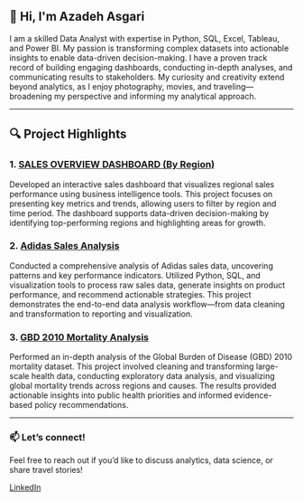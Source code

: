## 👋 Hi, I'm Azadeh Asgari

I am a skilled Data Analyst with expertise in Python, SQL, Excel, Tableau, and Power BI. My passion is transforming complex datasets into actionable insights to enable data-driven decision-making. I have a proven track record of building engaging dashboards, conducting in-depth analyses, and communicating results to stakeholders. My curiosity and creativity extend beyond analytics, as I enjoy photography, movies, and traveling—broadening my perspective and informing my analytical approach.

---

## 🔍 Project Highlights

### 1. [SALES OVERVIEW DASHBOARD (By Region)](https://github.com/AzadehTheAnalyst/SALES-OVERVIEW-DASHBOARD-I-By-Region)
Developed an interactive sales dashboard that visualizes regional sales performance using business intelligence tools. This project focuses on presenting key metrics and trends, allowing users to filter by region and time period. The dashboard supports data-driven decision-making by identifying top-performing regions and highlighting areas for growth.

### 2. [Adidas Sales Analysis](https://github.com/AzadehTheAnalyst/Adidas-Sales-analysis)
Conducted a comprehensive analysis of Adidas sales data, uncovering patterns and key performance indicators. Utilized Python, SQL, and visualization tools to process raw sales data, generate insights on product performance, and recommend actionable strategies. This project demonstrates the end-to-end data analysis workflow—from data cleaning and transformation to reporting and visualization.

### 3. [GBD 2010 Mortality Analysis](https://github.com/AzadehTheAnalyst/GBD_2010_Mortality_Analysis.project)
Performed an in-depth analysis of the Global Burden of Disease (GBD) 2010 mortality dataset. This project involved cleaning and transforming large-scale health data, conducting exploratory data analysis, and visualizing global mortality trends across regions and causes. The results provided actionable insights into public health priorities and informed evidence-based policy recommendations.

---

### 📫 Let’s connect!
Feel free to reach out if you’d like to discuss analytics, data science, or share travel stories!

[LinkedIn](https://www.linkedin.com/in/azadeh-asgari-91aa59130/)
